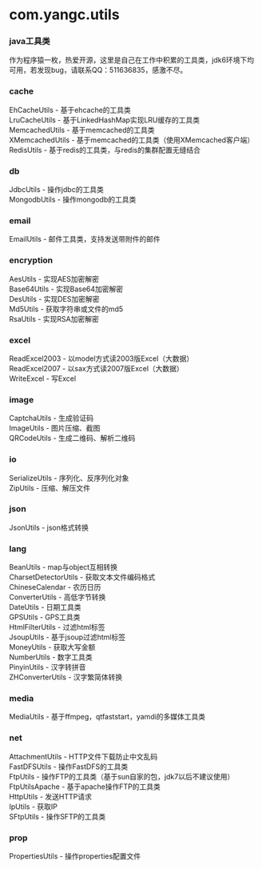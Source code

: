 com.yangc.utils
===============

### java工具类
作为程序猿一枚，热爱开源，这里是自己在工作中积累的工具类，jdk6环境下均可用，若发现bug，请联系QQ：511636835，感激不尽。

### cache
EhCacheUtils - 基于ehcache的工具类<br />
LruCacheUtils - 基于LinkedHashMap实现LRU缓存的工具类<br />
MemcachedUtils - 基于memcached的工具类<br />
XMemcachedUtils - 基于memcached的工具类（使用XMemcached客户端）<br />
RedisUtils - 基于redis的工具类，与redis的集群配置无缝结合

### db
JdbcUtils - 操作jdbc的工具类<br />
MongodbUtils - 操作mongodb的工具类

### email
EmailUtils - 邮件工具类，支持发送带附件的邮件

### encryption
AesUtils - 实现AES加密解密<br />
Base64Utils - 实现Base64加密解密<br />
DesUtils - 实现DES加密解密<br />
Md5Utils - 获取字符串或文件的md5<br />
RsaUtils - 实现RSA加密解密

### excel
ReadExcel2003 - 以model方式读2003版Excel（大数据）<br />
ReadExcel2007 - 以sax方式读2007版Excel（大数据）<br />
WriteExcel - 写Excel

### image
CaptchaUtils - 生成验证码<br />
ImageUtils - 图片压缩、截图<br />
QRCodeUtils - 生成二维码、解析二维码

### io
SerializeUtils - 序列化、反序列化对象<br />
ZipUtils - 压缩、解压文件

### json
JsonUtils - json格式转换

### lang
BeanUtils - map与object互相转换<br />
CharsetDetectorUtils - 获取文本文件编码格式<br />
ChineseCalendar - 农历日历<br />
ConverterUtils - 高低字节转换<br />
DateUtils - 日期工具类<br />
GPSUtils - GPS工具类<br />
HtmlFilterUtils - 过滤html标签<br />
JsoupUtils - 基于jsoup过滤html标签<br />
MoneyUtils - 获取大写金额<br />
NumberUtils - 数字工具类<br />
PinyinUtils - 汉字转拼音<br />
ZHConverterUtils - 汉字繁简体转换

### media
MediaUtils - 基于ffmpeg，qtfaststart，yamdi的多媒体工具类

### net
AttachmentUtils - HTTP文件下载防止中文乱码<br />
FastDFSUtils - 操作FastDFS的工具类<br />
FtpUtils - 操作FTP的工具类（基于sun自家的包，jdk7以后不建议使用）<br />
FtpUtilsApache - 基于apache操作FTP的工具类<br />
HttpUtils - 发送HTTP请求<br />
IpUtils - 获取IP<br />
SFtpUtils - 操作SFTP的工具类

### prop
PropertiesUtils - 操作properties配置文件
